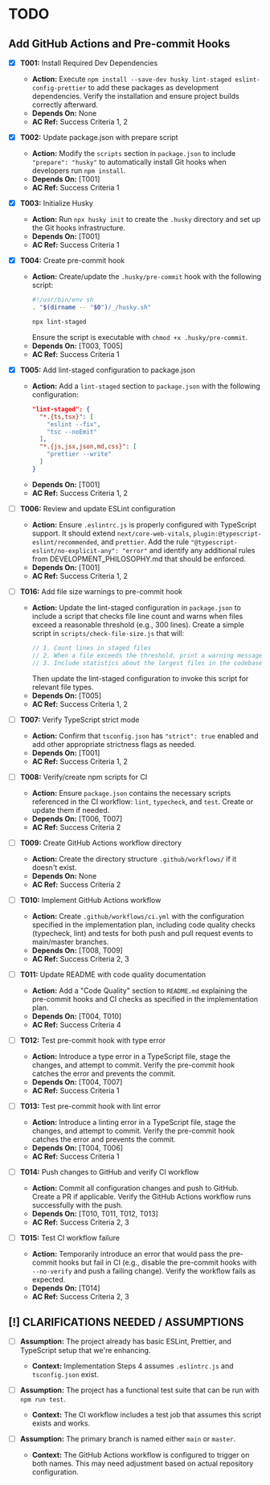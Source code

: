 # TODO

## Add GitHub Actions and Pre-commit Hooks

- [x] **T001:** Install Required Dev Dependencies
    - **Action:** Execute `npm install --save-dev husky lint-staged eslint-config-prettier` to add these packages as development dependencies. Verify the installation and ensure project builds correctly afterward.
    - **Depends On:** None
    - **AC Ref:** Success Criteria 1, 2

- [x] **T002:** Update package.json with prepare script
    - **Action:** Modify the `scripts` section in `package.json` to include `"prepare": "husky"` to automatically install Git hooks when developers run `npm install`.
    - **Depends On:** [T001]
    - **AC Ref:** Success Criteria 1

- [x] **T003:** Initialize Husky
    - **Action:** Run `npx husky init` to create the `.husky` directory and set up the Git hooks infrastructure.
    - **Depends On:** [T001]
    - **AC Ref:** Success Criteria 1

- [x] **T004:** Create pre-commit hook
    - **Action:** Create/update the `.husky/pre-commit` hook with the following script:
      ```sh
      #!/usr/bin/env sh
      . "$(dirname -- "$0")/_/husky.sh"

      npx lint-staged
      ```
      Ensure the script is executable with `chmod +x .husky/pre-commit`.
    - **Depends On:** [T003, T005]
    - **AC Ref:** Success Criteria 1

- [x] **T005:** Add lint-staged configuration to package.json
    - **Action:** Add a `lint-staged` section to `package.json` with the following configuration:
      ```json
      "lint-staged": {
        "*.{ts,tsx}": [
          "eslint --fix",
          "tsc --noEmit"
        ],
        "*.{js,jsx,json,md,css}": [
          "prettier --write"
        ]
      }
      ```
    - **Depends On:** [T001]
    - **AC Ref:** Success Criteria 1, 2

- [ ] **T006:** Review and update ESLint configuration
    - **Action:** Ensure `.eslintrc.js` is properly configured with TypeScript support. It should extend `next/core-web-vitals`, `plugin:@typescript-eslint/recommended`, and `prettier`. Add the rule `"@typescript-eslint/no-explicit-any": "error"` and identify any additional rules from DEVELOPMENT_PHILOSOPHY.md that should be enforced.
    - **Depends On:** [T001]
    - **AC Ref:** Success Criteria 1, 2

- [ ] **T016:** Add file size warnings to pre-commit hook
    - **Action:** Update the lint-staged configuration in `package.json` to include a script that checks file line count and warns when files exceed a reasonable threshold (e.g., 300 lines). Create a simple script in `scripts/check-file-size.js` that will:
      ```js
      // 1. Count lines in staged files
      // 2. When a file exceeds the threshold, print a warning message but allow the commit
      // 3. Include statistics about the largest files in the codebase
      ```
      Then update the lint-staged configuration to invoke this script for relevant file types.
    - **Depends On:** [T005]
    - **AC Ref:** Success Criteria 1, 2

- [ ] **T007:** Verify TypeScript strict mode
    - **Action:** Confirm that `tsconfig.json` has `"strict": true` enabled and add other appropriate strictness flags as needed.
    - **Depends On:** [T001]
    - **AC Ref:** Success Criteria 1, 2

- [ ] **T008:** Verify/create npm scripts for CI
    - **Action:** Ensure `package.json` contains the necessary scripts referenced in the CI workflow: `lint`, `typecheck`, and `test`. Create or update them if needed.
    - **Depends On:** [T006, T007]
    - **AC Ref:** Success Criteria 2

- [ ] **T009:** Create GitHub Actions workflow directory
    - **Action:** Create the directory structure `.github/workflows/` if it doesn't exist.
    - **Depends On:** None
    - **AC Ref:** Success Criteria 2

- [ ] **T010:** Implement GitHub Actions workflow
    - **Action:** Create `.github/workflows/ci.yml` with the configuration specified in the implementation plan, including code quality checks (typecheck, lint) and tests for both push and pull request events to main/master branches.
    - **Depends On:** [T008, T009]
    - **AC Ref:** Success Criteria 2, 3

- [ ] **T011:** Update README with code quality documentation
    - **Action:** Add a "Code Quality" section to `README.md` explaining the pre-commit hooks and CI checks as specified in the implementation plan.
    - **Depends On:** [T004, T010]
    - **AC Ref:** Success Criteria 4

- [ ] **T012:** Test pre-commit hook with type error
    - **Action:** Introduce a type error in a TypeScript file, stage the changes, and attempt to commit. Verify the pre-commit hook catches the error and prevents the commit.
    - **Depends On:** [T004, T007]
    - **AC Ref:** Success Criteria 1

- [ ] **T013:** Test pre-commit hook with lint error
    - **Action:** Introduce a linting error in a TypeScript file, stage the changes, and attempt to commit. Verify the pre-commit hook catches the error and prevents the commit.
    - **Depends On:** [T004, T006]
    - **AC Ref:** Success Criteria 1

- [ ] **T014:** Push changes to GitHub and verify CI workflow
    - **Action:** Commit all configuration changes and push to GitHub. Create a PR if applicable. Verify the GitHub Actions workflow runs successfully with the push.
    - **Depends On:** [T010, T011, T012, T013]
    - **AC Ref:** Success Criteria 2, 3

- [ ] **T015:** Test CI workflow failure
    - **Action:** Temporarily introduce an error that would pass the pre-commit hooks but fail in CI (e.g., disable the pre-commit hooks with `--no-verify` and push a failing change). Verify the workflow fails as expected.
    - **Depends On:** [T014]
    - **AC Ref:** Success Criteria 2, 3

## [!] CLARIFICATIONS NEEDED / ASSUMPTIONS

- [ ] **Assumption:** The project already has basic ESLint, Prettier, and TypeScript setup that we're enhancing.
    - **Context:** Implementation Steps 4 assumes `.eslintrc.js` and `tsconfig.json` exist.

- [ ] **Assumption:** The project has a functional test suite that can be run with `npm run test`.
    - **Context:** The CI workflow includes a test job that assumes this script exists and works.

- [ ] **Assumption:** The primary branch is named either `main` or `master`.
    - **Context:** The GitHub Actions workflow is configured to trigger on both names. This may need adjustment based on actual repository configuration.